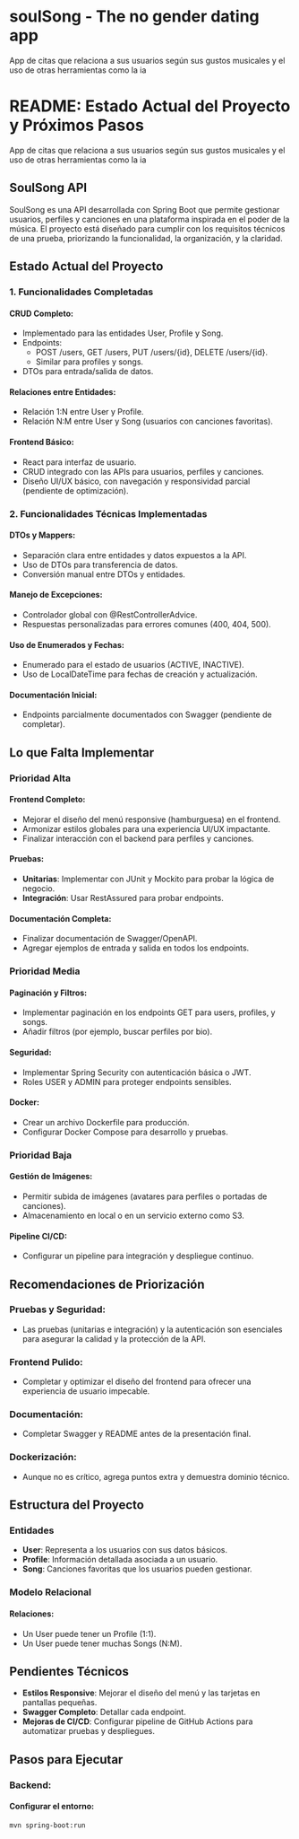 # soulSong - The no gender dating app

App de citas que relaciona a sus usuarios según sus gustos musicales
y el uso de otras herramientas como la ia

# README: Estado Actual del Proyecto y Próximos Pasos

App de citas que relaciona a sus usuarios según sus gustos musicales y el uso de otras herramientas como la ia

## SoulSong API

SoulSong es una API desarrollada con Spring Boot que permite gestionar usuarios, perfiles y canciones en una plataforma inspirada en el poder de la música. El proyecto está diseñado para cumplir con los requisitos técnicos de una prueba, priorizando la funcionalidad, la organización, y la claridad.

## Estado Actual del Proyecto

### 1. Funcionalidades Completadas

#### CRUD Completo:

- Implementado para las entidades User, Profile y Song.
- Endpoints:
  - POST /users, GET /users, PUT /users/{id}, DELETE /users/{id}.
  - Similar para profiles y songs.
- DTOs para entrada/salida de datos.

#### Relaciones entre Entidades:

- Relación 1:N entre User y Profile.
- Relación N:M entre User y Song (usuarios con canciones favoritas).

#### Frontend Básico:

- React para interfaz de usuario.
- CRUD integrado con las APIs para usuarios, perfiles y canciones.
- Diseño UI/UX básico, con navegación y responsividad parcial (pendiente de optimización).

### 2. Funcionalidades Técnicas Implementadas

#### DTOs y Mappers:

- Separación clara entre entidades y datos expuestos a la API.
- Uso de DTOs para transferencia de datos.
- Conversión manual entre DTOs y entidades.

#### Manejo de Excepciones:

- Controlador global con @RestControllerAdvice.
- Respuestas personalizadas para errores comunes (400, 404, 500).

#### Uso de Enumerados y Fechas:

- Enumerado para el estado de usuarios (ACTIVE, INACTIVE).
- Uso de LocalDateTime para fechas de creación y actualización.

#### Documentación Inicial:

- Endpoints parcialmente documentados con Swagger (pendiente de completar).

## Lo que Falta Implementar

### Prioridad Alta

#### Frontend Completo:

- Mejorar el diseño del menú responsive (hamburguesa) en el frontend.
- Armonizar estilos globales para una experiencia UI/UX impactante.
- Finalizar interacción con el backend para perfiles y canciones.

#### Pruebas:

- **Unitarias**: Implementar con JUnit y Mockito para probar la lógica de negocio.
- **Integración**: Usar RestAssured para probar endpoints.

#### Documentación Completa:

- Finalizar documentación de Swagger/OpenAPI.
- Agregar ejemplos de entrada y salida en todos los endpoints.

### Prioridad Media

#### Paginación y Filtros:

- Implementar paginación en los endpoints GET para users, profiles, y songs.
- Añadir filtros (por ejemplo, buscar perfiles por bio).

#### Seguridad:

- Implementar Spring Security con autenticación básica o JWT.
- Roles USER y ADMIN para proteger endpoints sensibles.

#### Docker:

- Crear un archivo Dockerfile para producción.
- Configurar Docker Compose para desarrollo y pruebas.

### Prioridad Baja

#### Gestión de Imágenes:

- Permitir subida de imágenes (avatares para perfiles o portadas de canciones).
- Almacenamiento en local o en un servicio externo como S3.

#### Pipeline CI/CD:

- Configurar un pipeline para integración y despliegue continuo.

## Recomendaciones de Priorización

### Pruebas y Seguridad:

- Las pruebas (unitarias e integración) y la autenticación son esenciales para asegurar la calidad y la protección de la API.

### Frontend Pulido:

- Completar y optimizar el diseño del frontend para ofrecer una experiencia de usuario impecable.

### Documentación:

- Completar Swagger y README antes de la presentación final.

### Dockerización:

- Aunque no es crítico, agrega puntos extra y demuestra dominio técnico.

## Estructura del Proyecto

### Entidades

- **User**: Representa a los usuarios con sus datos básicos.
- **Profile**: Información detallada asociada a un usuario.
- **Song**: Canciones favoritas que los usuarios pueden gestionar.

### Modelo Relacional

#### Relaciones:

- Un User puede tener un Profile (1:1).
- Un User puede tener muchas Songs (N:M).

## Pendientes Técnicos

- **Estilos Responsive**: Mejorar el diseño del menú y las tarjetas en pantallas pequeñas.
- **Swagger Completo**: Detallar cada endpoint.
- **Mejoras de CI/CD**: Configurar pipeline de GitHub Actions para automatizar pruebas y despliegues.

## Pasos para Ejecutar

### Backend:

#### Configurar el entorno:

```bash
mvn spring-boot:run
